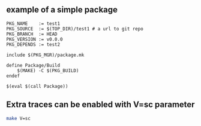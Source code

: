 ## example of a simple package

```make
PKG_NAME	:= test1
PKG_SOURCE	:= $(TOP_DIR)/test1 # a url to git repo
PKG_BRANCH	:= HEAD
PKG_VERSION	:= v0.0.0
PKG_DEPENDS := test2

include $(PKG_MGR)/package.mk

define Package/Build
	$(MAKE) -C $(PKG_BUILD)
endef

$(eval $(call Package))
```

## Extra traces can be enabled with V=sc parameter
```sh
make V=sc
```
